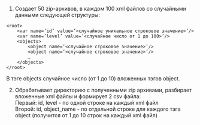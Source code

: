 1. Создает 50 zip-архивов, в каждом 100 xml файлов со случайными данными следующей структуры:

```
<root>
    <var name=’id’ value=’<случайное уникальное строковое значение>’/>
    <var name=’level’ value=’<случайное число от 1 до 100>’/>
    <objects>
        <object name=’<случайное строковое значение>’/>
        <object name=’<случайное строковое значение>’/>
        …
    </objects>
</root>
```

В тэге objects случайное число (от 1 до 10) вложенных тэгов object.

2. Обрабатывает директорию с полученными zip архивами, разбирает вложенные xml файлы и формирует 2 csv файла:  
Первый: id, level - по одной строке на каждый xml файл  
Второй: id, object_name - по отдельной строке для каждого тэга object (получится от 1 до 10 строк на каждый xml файл)

